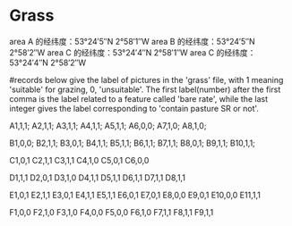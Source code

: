 # Grass
area A 的经纬度：53°24′5″N 2°58′1″W
area B 的经纬度：53°24′5″N 2°58′2″W
area C 的经纬度：53°24′4″N 2°58′1″W
area C 的经纬度：53°24′4″N 2°58′2″W

#records below give the label of pictures in the 'grass' file, with 1 meaning 'suitable' for grazing, 0, 'unsuitable'. The first label(number) after the first comma is the label related to a feature called 'bare rate', while the last integer gives the label corresponding to 'contain pasture SR or not'.

A1,1,1;
A2,1,1;
A3,1,1;
A4,1,1;
A5,1,1;
A6,0,0;
A7,1,0;
A8,1,0;

B1,0,0;
B2,1,1;
B3,0,1;
B4,1,1;
B5,1,1;
B6,1,1;
B7,1,1;
B8,0,1;
B9,1,1;
B10,1,1;


C1,0,1
C2,1,1
C3,1,1
C4,1,0
C5,0,1
C6,0,0

D1,1,1
D2,0,1
D3,1,0
D4,1,1
D5,1,1
D6,1,1
D7,1,1
D8,1,1


E1,0,1
E2,1,1
E3,0,1
E4,1,1
E5,1,1
E6,0,1
E7,0,1
E8,0,0
E9,0,1
E10,0,0
E11,1,1



F1,0,0
F2,1,0
F3,1,0
F4,0,0
F5,0,0
F6,1,0
F7,1,1
F8,1,1
F9,1,1










